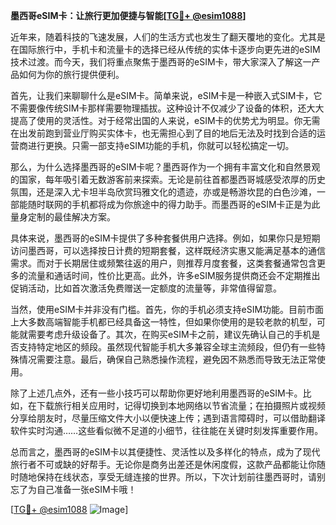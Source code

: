 **墨西哥eSIM卡：让旅行更加便捷与智能[[TG💪+ @esim1088](https://t.me/s/esim1088)]**

近年来，随着科技的飞速发展，人们的生活方式也发生了翻天覆地的变化。尤其是在国际旅行中，手机卡和流量卡的选择已经从传统的实体卡逐步向更先进的eSIM技术过渡。而今天，我们将重点聚焦于墨西哥的eSIM卡，带大家深入了解这一产品如何为你的旅行提供便利。

首先，让我们来聊聊什么是eSIM卡。简单来说，eSIM卡是一种嵌入式SIM卡，它不需要像传统SIM卡那样需要物理插拔。这种设计不仅减少了设备的体积，还大大提高了使用的灵活性。对于经常出国的人来说，eSIM卡的优势尤为明显。你无需在出发前跑到营业厅购买实体卡，也无需担心到了目的地后无法及时找到合适的运营商进行更换。只需一部支持eSIM功能的手机，你就可以轻松搞定一切。

那么，为什么选择墨西哥的eSIM卡呢？墨西哥作为一个拥有丰富文化和自然景观的国家，每年吸引着无数游客前来探索。无论是前往首都墨西哥城感受浓厚的历史氛围，还是深入尤卡坦半岛欣赏玛雅文化的遗迹，亦或是畅游坎昆的白色沙滩，一部能随时联网的手机都将成为你旅途中的得力助手。而墨西哥的eSIM卡正是为此量身定制的最佳解决方案。

具体来说，墨西哥的eSIM卡提供了多种套餐供用户选择。例如，如果你只是短期访问墨西哥，可以选择按日计费的短期套餐，这样既经济实惠又能满足基本的通信需求。而对于长期居住或频繁往返的用户，则推荐月度套餐，这类套餐通常包含更多的流量和通话时间，性价比更高。此外，许多eSIM服务提供商还会不定期推出促销活动，比如首次激活免费赠送一定额度的流量等，非常值得留意。

当然，使用eSIM卡并非没有门槛。首先，你的手机必须支持eSIM功能。目前市面上大多数高端智能手机都已经具备这一特性，但如果你使用的是较老款的机型，可能就需要考虑升级设备了。其次，在购买eSIM卡之前，建议先确认自己的手机是否支持特定地区的频段。虽然现代智能手机大多兼容全球主流频段，但仍有一些特殊情况需要注意。最后，确保自己熟悉操作流程，避免因不熟悉而导致无法正常使用。

除了上述几点外，还有一些小技巧可以帮助你更好地利用墨西哥的eSIM卡。比如，在下载旅行相关应用时，记得切换到本地网络以节省流量；在拍摄照片或视频分享给朋友时，尽量压缩文件大小以便快速上传；遇到语言障碍时，可以借助翻译软件实时沟通……这些看似微不足道的小细节，往往能在关键时刻发挥重要作用。

总而言之，墨西哥的eSIM卡以其便捷性、灵活性以及多样化的特点，成为了现代旅行者不可或缺的好帮手。无论你是商务出差还是休闲度假，这款产品都能让你随时随地保持在线状态，享受无缝连接的世界。所以，下次计划前往墨西哥时，请别忘了为自己准备一张eSIM卡哦！

[[TG💪+ @esim1088](https://t.me/s/esim1088) ![Image](https://i.postimg.cc/4NQfJmqS/Snipaste-2025-05-13-00-14-12.png)]
